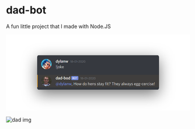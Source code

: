 # dad-bot
 A fun little project that I made with Node.JS

 
![joke](img/joke.png)

![dad img](https://i.imgur.com/gCaxjN5.jpg)